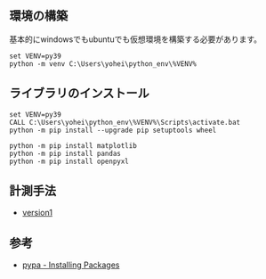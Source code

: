 ## 環境の構築
基本的にwindowsでもubuntuでも仮想環境を構築する必要があります。
```
set VENV=py39
python -m venv C:\Users\yohei\python_env\%VENV%
```
## ライブラリのインストール
```
set VENV=py39
CALL C:\Users\yohei\python_env\%VENV%\Scripts\activate.bat
python -m pip install --upgrade pip setuptools wheel

python -m pip install matplotlib
python -m pip install pandas
python -m pip install openpyxl
```
## 計測手法
- [version1](/version1/README.md)

## 参考
- [pypa - Installing Packages](https://packaging.python.org/tutorials/installing-packages/)
